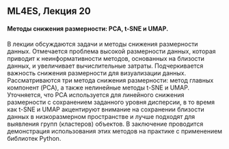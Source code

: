 ## ML4ES, Лекция 20

#### Методы снижения размерности: PCA, t-SNE и UMAP.

В лекции обсуждаются задачи и методы снижения размерности данных. Отмечается проблема высокой размерности данных, которая приводит к неинформативности методов, основанных на близости данных, и увеличивает вычислительные затраты. Подчеркивается важность снижения размерности для визуализации данных. Рассматриваются три метода снижения размерности: метод главных компонент (PCA), а также нелинейные методы t-SNE и UMAP. Уточняется, что PCA используется для линейного снижения размерности с сохранением заданного уровня дисперсии, в то время как t-SNE и UMAP акцентируют внимание на сохранении близости данных в низкоразмерном пространстве и лучше подходят для выявления групп (кластеров) объектов. В заключение проводится демонстрация использования этих методов на практике с применением библиотек Python.